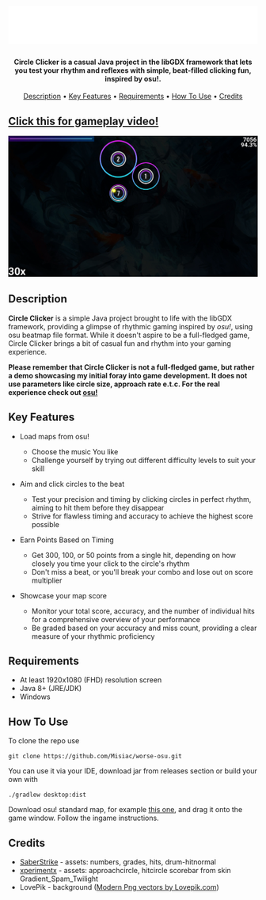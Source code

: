 


<h1 align="center">
  <br>
 <img src="assets/menu/logo.png" alt="Circle Clicker" width="750">
</h1>

<h4 align="center">Circle Clicker is a casual Java project in the libGDX framework that lets you test your rhythm and reflexes with simple, beat-filled clicking fun, inspired by osu!.</h4>
<p align="center">
	<a href="#description">Description</a> •
  <a href="#key-features">Key Features</a> •
  <a href="#requirements">Requirements</a> •
  <a href="#how-to-use">How To Use</a> •
  <a href="#credits">Credits</a> 
	
</p>

## [Click this for gameplay video!](https://www.youtube.com/watch?v=J-QQoqouXfU)
![screenshot](screenshot.png)


## Description
**Circle Clicker** is a simple Java project brought to life with the libGDX framework, providing a glimpse of rhythmic gaming inspired by _osu!_, using osu beatmap file format. While it doesn't aspire to be a full-fledged game, Circle Clicker brings a bit of casual fun and rhythm into your gaming experience.

<strong>Please remember that Circle Clicker is not a full-fledged game, but rather a demo showcasing my initial foray into game development. It does not use parameters like circle size, approach rate e.t.c. For the real experience check out [osu!](https://osu.ppy.sh/home)</strong>
 

## Key Features

* Load maps from osu!
	- Choose the music You like
	- Challenge yourself by trying out different difficulty levels to suit your skill
	
 * Aim and click circles to the beat
	 - Test your precision and timing by clicking circles in perfect rhythm, aiming to hit them before they disappear
	 - Strive for flawless timing and accuracy to achieve the highest score possible
* Earn Points Based on Timing
	- Get 300, 100, or 50 points from a single hit, depending on how closely you time your click to the circle's rhythm
	- Don't miss a beat, or you'll break your combo and lose out on score multiplier
*  Showcase your map score
	- Monitor your total score, accuracy, and the number of individual hits for a comprehensive overview of your performance
	- Be graded based on your accuracy and miss count, providing a clear measure of your rhythmic proficiency


## Requirements
* At least 1920x1080 (FHD) resolution screen
* Java 8+ (JRE/JDK)
* Windows 
## How To Use

To clone the repo use
```
git clone https://github.com/Misiac/worse-osu.git
```
You can use it via your IDE,
download jar from releases section or build your own with
```
./gradlew desktop:dist
```
Download osu! standard map, for example [this one](https://beatconnect.io/b/2100644/3EgkeVuYheQFv57bnnqr2rNQaj947xv7/), and drag it onto the game window. Follow the ingame instructions.

## Credits

* [SaberStrike](https://github.com/sbrstrkkdwmdr/) - assets: numbers, grades, hits, drum-hitnormal
* [xperimentx](https://osu.ppy.sh/users/4011142) - assets: approachcircle, hitcircle scorebar from skin Gradient_Spam_Twilight
* LovePik - background (<a href="https://lovepik.com/images/backgrounds-modern.html">Modern Png vectors by Lovepik.com</a>)

